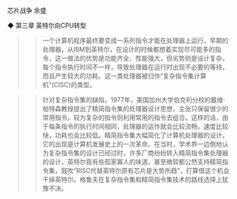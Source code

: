 芯片战争
余盛


◆ 第三章 英特尔向CPU转型

>> 一个计算机程序最终要变成一系列指令才能在处理器上运行。早期的处理器，从IBM到英特尔，在设计的时候都想着实现尽可能多的指令，这一做法的优势是功能齐全、性能强大，但劣势则是设计复杂，每个指令执行时间不一样，导致处理器在运行时出现不必要的等待，而且产生较大的功耗。这一类处理器被归作“复杂指令集计算机”(CISC)的类型。

>> 针对复杂指令集的缺陷，1977年，美国加州大学伯克利分校的戴维·帕特森教授提出了精简指令集的处理器设计思想，主张只保留很少的常用指令，较为复杂的指令则利用常用的指令去组合。这样的话，由于每条指令的执行时间相同，处理器的运作就会比较流畅，速度比较快，功耗也会比较低。精简指令集大幅简化了计算机处理器的设计，它的出现是计算机发展史上的一次革命。在当时，学术界一边倒地认为复杂指令集的设计已经过时，许多厂商纷纷转入精简指令集处理器的设计，英特尔竟有些孤家寡人的味道。甚至微软都公然支持精简指令集，鼓吹“RISC代替英特尔原有芯片是大势所趋”，打算借这个机会干掉英特尔。格鲁夫在复杂指令集和精简指令集技术的路线选择上犹豫不决。

